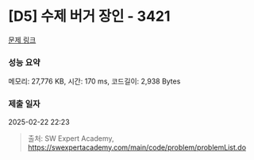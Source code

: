 # [D5] 수제 버거 장인 - 3421 

[문제 링크](https://swexpertacademy.com/main/code/problem/problemDetail.do?contestProbId=AWErcQmKy6kDFAXi) 

### 성능 요약

메모리: 27,776 KB, 시간: 170 ms, 코드길이: 2,938 Bytes

### 제출 일자

2025-02-22 22:23



> 출처: SW Expert Academy, https://swexpertacademy.com/main/code/problem/problemList.do